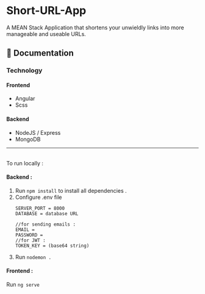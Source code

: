 # Short-URL-App
A MEAN Stack Application that shortens your unwieldly links into more manageable and useable URLs.
## 📖 Documentation
<h3>Technology</h3>
<h4>Frontend</h4>
<ul>
 <li>Angular</li>
 <li>Scss</li>
</ul>
<h4>Backend</h4>
<ul>
 <li>NodeJS / Express</li>
 <li>MongoDB</li>
</ul>
<hr>
<br/>
To run locally : <br/>
<h4>Backend :</h4>
<ol>

<li> Run <code>npm install</code> to install all dependencies .</li>
<li> Configure .env file </li>

```
SERVER_PORT = 8000
DATABASE = database URL 

//for sending emails :
EMAIL = 
PASSWORD = 
//for JWT :
TOKEN_KEY = (base64 string)
```
<li> Run  <code>nodemon .</code> </li>
</ol>
<h4>Frontend :</h4>
Run <code>ng serve</code>




